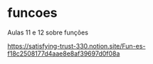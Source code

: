 # funcoes
Aulas 11 e 12 sobre funções

https://satisfying-trust-330.notion.site/Fun-es-f18c2508177d4aae8e8af39697d0f08a
